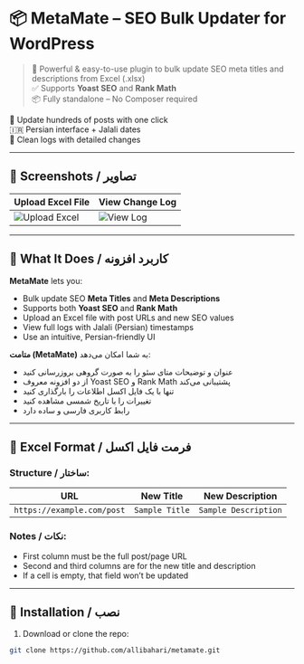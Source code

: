 # 📦 MetaMate – SEO Bulk Updater for WordPress

> 🚀 Powerful & easy-to-use plugin to bulk update SEO meta titles and descriptions from Excel (.xlsx)  
> ✅ Supports **Yoast SEO** and **Rank Math**  
> 📦 Fully standalone – No Composer required

🔁 Update hundreds of posts with one click  
🇮🇷 Persian interface + Jalali dates  
📝 Clean logs with detailed changes

---

## 📸 Screenshots / تصاویر

| Upload Excel File | View Change Log |
|-------------------|------------------|
| ![Upload Excel](https://github.com/user-attachments/assets/48a1f436-ee1d-4340-9160-832e33527e50) | ![View Log](https://github.com/user-attachments/assets/d5d9a88b-1ec0-4b08-9e53-e5bf3ef5e67e) |

---

## 🔧 What It Does / کاربرد افزونه

**MetaMate** lets you:

- Bulk update SEO **Meta Titles** and **Meta Descriptions**  
- Supports both **Yoast SEO** and **Rank Math**  
- Upload an Excel file with post URLs and new SEO values  
- View full logs with Jalali (Persian) timestamps  
- Use an intuitive, Persian-friendly UI  

**متامت (MetaMate)** به شما امکان می‌دهد:

- عنوان و توضیحات متای سئو را به صورت گروهی بروزرسانی کنید  
- از دو افزونه معروف Yoast SEO و Rank Math پشتیبانی می‌کند  
- تنها با یک فایل اکسل اطلاعات را بارگذاری کنید  
- تغییرات را با تاریخ شمسی مشاهده کنید  
- رابط کاربری فارسی و ساده دارد

---

## 📁 Excel Format / فرمت فایل اکسل

### Structure / ساختار:

| URL | New Title | New Description |
|-----|-----------|------------------|
| `https://example.com/post` | `Sample Title` | `Sample Description` |

### Notes / نکات:

- First column must be the full post/page URL  
- Second and third columns are for the new title and description  
- If a cell is empty, that field won’t be updated

---

## 🧩 Installation / نصب

1. Download or clone the repo:

```bash
git clone https://github.com/allibahari/metamate.git
